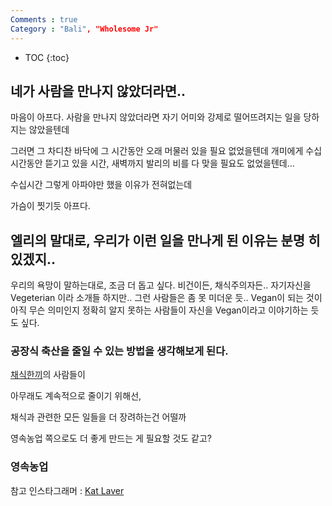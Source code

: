 ```yaml
---
Comments : true
Category : "Bali", "Wholesome Jr"
---
```


* TOC
{:toc}

## 네가 사람을 만나지 않았더라면..

마음이 아프다.
사람을 만나지 않았더라면
자기 어미와 강제로 떨어뜨려지는 일을 당하지는 않았을텐데

그러면 그 차디찬 바닥에
그 시간동안 오래 머물러 있을 필요 없었을텐데
개미에게 수십시간동안 뜯기고 있을 시간,
새벽까지 발리의 비를 다 맞을 필요도 없었을텐데...

수십시간 그렇게 아파야만 했을 이유가 전혀없는데

가슴이 찟기듯 아프다.

## 엘리의 말대로, 우리가 이런 일을 만나게 된 이유는 분명 히있겠지..

우리의 욕망이 말하는대로,
조금 더 돕고 싶다.
비건이든, 채식주의자든..
자기자신을 Vegeterian 이라 소개들 하지만..
그런 사람들은 좀 못 미더운 듯..
Vegan이 되는 것이 아직 무슨 의미인지 정확히 알지 못하는 사람들이 자신을 Vegan이라고 이야기하는 듯도 싶다.



### 공장식 축산을 줄일 수 있는 방법을 생각해보게 된다.

[채식한끼]()의 사람들이 

아무래도 계속적으로 줄이기 위해선,

채식과 관련한 모든 일들을 더 장려하는건 어떨까

영속농업 쪽으로도 더 좋게 만드는 게 필요할 것도 같고?


### 영속농업

참고 인스타그래머 : [Kat Laver](https://www.instagram.com/kat.lavers/)

